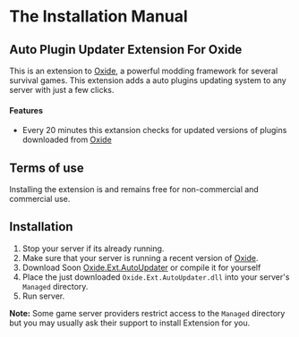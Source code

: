 # The Installation Manual
## Auto Plugin Updater Extension For Oxide
This is an extension to [Oxide](http://www.oxidemod.org), a powerful modding framework for several survival games.
This extension adds a auto plugins updating system to any server with just a few clicks.

#### Features
* Every 20 minutes this extansion checks for updated versions of plugins downloaded from [Oxide](http://www.oxidemod.org)

## Terms of use
Installing the extension is and remains free for non-commercial and commercial use.

## Installation
1. Stop your server if its already running.
2. Make sure that your server is running a recent version of [Oxide](http://www.oxidemod.org/downloads/).
3. Download Soon [Oxide.Ext.AutoUpdater](Soon) or compile it for yourself
4. Place the just downloaded `Oxide.Ext.AutoUpdater.dll` into your server's `Managed` directory.
5. Run server.

**Note:** Some game server providers restrict access to the `Managed` directory but you may usually ask their support to install Extension for you.
